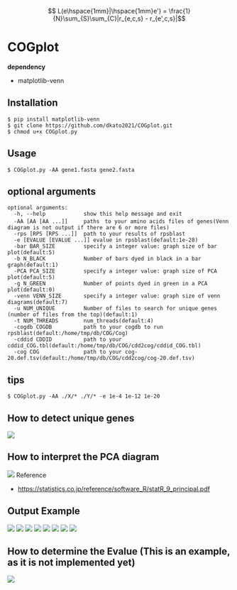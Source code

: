 ```math
  L(e\hspace{1mm}|\hspace{1mm}e') = \frac{1}{N}\sum_{S}\sum_{C}|r_{e,c,s} - r_{e',c,s}|
```


# COGplot
**dependency**
- matplotlib-venn  

## Installation
```
$ pip install matplotlib-venn
$ git clone https://github.com/dkato2021/COGplot.git
$ chmod u+x COGplot.py
```
## Usage
```
$ COGplot.py -AA gene1.fasta gene2.fasta
```

## optional arguments
```
optional arguments:
  -h, --help            show this help message and exit
  -AA [AA [AA ...]]     paths　to your amino acids files of genes(Venn diagram is not output if there are 6 or more files)
  -rps [RPS [RPS ...]]  path to your results of rpsblast
  -e [EVALUE [EVALUE ...]] evalue in rpsblast(default:1e-28)
  -bar BAR_SIZE         specify a integer value: graph size of bar plot(default:5)
  -b N_BLACK            Number of bars dyed in black in a bar graph(default:1)
  -PCA PCA_SIZE         specify a integer value: graph size of PCA plot(default:5)
  -g N_GREEN            Number of points dyed in green in a PCA plot(default:0)
  -venn VENN_SIZE       specify a integer value: graph size of venn diagrams(default:7)
  -u NUM_UNIQUE         Number of files to search for unique genes (number of files from the top)(default:1)
  -t NUM_THREADS        num_threads(default:4)
  -cogdb COGDB          path to your cogdb to run rpsblast(default:/home/tmp/db/COG/Cog)
  -cddid CDDID          path to your cddid_COG.tbl(default:/home/tmp/db/COG/cdd2cog/cddid_COG.tbl)
  -cog COG              path to your cog-20.def.tsv(default:/home/tmp/db/COG/cdd2cog/cog-20.def.tsv)
```
## tips
```
$ COGplot.py -AA ./X/* ./Y/* -e 1e-4 1e-12 1e-20
```
## How to detect unique genes
![](./_/unique_ver2.png)
## How to interpret the PCA diagram
![](./_/X.png)
Reference
- https://statistics.co.jp/reference/software_R/statR_9_principal.pdf
## Output Example
![](./_/COG_count.png)
![](./_/COG_ratio.png)
![](./_/venn3Diagram.png)
![](./_/COGvenn3Diagrams.png)
![](./_/w.png)
![](./_/q.png)
![](./_/1.png)
![](./_/3.png)
## How to determine the Evalue (This is an example, as it is not implemented yet)
![](./_/lossver5.png)

